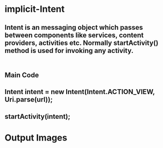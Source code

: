 # implicit-Intent
<h2>Intent is an messaging object which passes between components like services, content providers, activities etc. Normally startActivity() method is used for invoking any activity.
<br>
  <br>
  <h2>Main Code</h2>
  <h2>Intent intent = new Intent(Intent.ACTION_VIEW, Uri.parse(url));</h2>
  <h2>startActivity(intent);</h2></h2>
<h1>Output Images</h1>

